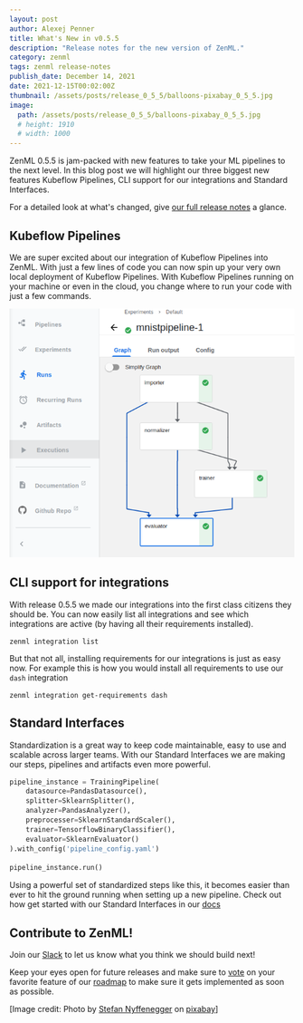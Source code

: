 ```yaml
---
layout: post
author: Alexej Penner
title: What's New in v0.5.5
description: "Release notes for the new version of ZenML."
category: zenml
tags: zenml release-notes
publish_date: December 14, 2021
date: 2021-12-15T00:02:00Z
thumbnail: /assets/posts/release_0_5_5/balloons-pixabay_0_5_5.jpg
image:
  path: /assets/posts/release_0_5_5/balloons-pixabay_0_5_5.jpg
  # height: 1910
  # width: 1000
---
```


ZenML 0.5.5 is jam-packed with new features to take your ML pipelines to the next level. In this blog post we will 
highlight our three biggest new features Kubeflow Pipelines, CLI support for our integrations and Standard Interfaces. 

For a detailed look at what's changed, give [our full release
notes](https://github.com/zenml-io/zenml/releases/tag/0.5.5) a glance.

## Kubeflow Pipelines

We are super excited about our integration of Kubeflow Pipelines into ZenML. With just a few lines of code you can now 
spin up your very own local deployment of Kubeflow Pipelines. With Kubeflow Pipelines running on your machine or even 
in the cloud, you change where to run your code with just a few commands. 

![Kubeflow pipeline](../assets/posts/release_0_5_5/kubeflow.png)

## CLI support for integrations

With release 0.5.5 we made our integrations into the first class citizens they should be. You can now easily
list all integrations and see which integrations are active (by having all their requirements installed).

```
zenml integration list
```

But that not all, installing requirements for our integrations is just as easy now. For example this is how you would 
install all requirements to use our `dash` integration 

```
zenml integration get-requirements dash
```

## Standard Interfaces

Standardization is a great way to keep code maintainable, easy to use and scalable across larger teams. With our 
Standard Interfaces we are making our steps, pipelines and artifacts even more powerful. 

```python
pipeline_instance = TrainingPipeline(
    datasource=PandasDatasource(),
    splitter=SklearnSplitter(),
    analyzer=PandasAnalyzer(),
    preprocesser=SklearnStandardScaler(),
    trainer=TensorflowBinaryClassifier(),
    evaluator=SklearnEvaluator()
).with_config('pipeline_config.yaml')

pipeline_instance.run()
```

Using a powerful set of standardized steps like this, it becomes easier than ever to hit the ground running when setting
up a new pipeline. Check out how get started with our Standard Interfaces in our 
[docs](https://docs.zenml.io/guides/high-level-api)

## Contribute to ZenML!

Join our [Slack](https://zenml.io/slack-invite/) to let us know what you think we should build next!

Keep your eyes open for future releases and make sure to [vote](https://github.com/zenml-io/zenml/discussions/categories/roadmap) on your favorite feature of our [roadmap](https://zenml.io/roadmap) to make sure it gets implemented as soon as possible.

[Image credit: Photo by [Stefan Nyffenegger](https://pixabay.com/images/id-2826093/) on [pixabay](https://pixabay.com/)]